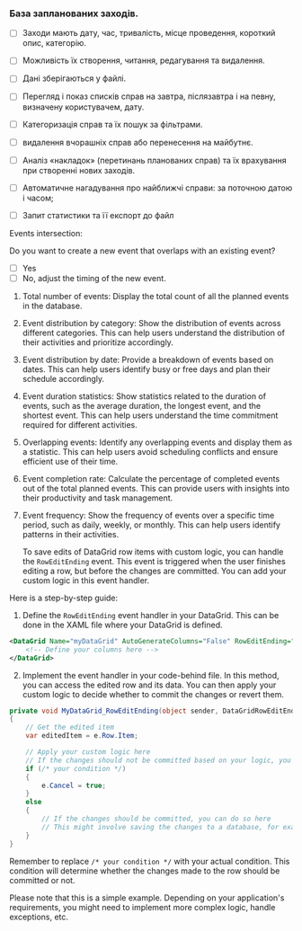 ### База запланованих заходів.
- [ ] Заходи мають дату, час, тривалість, місце проведення, короткий опис, категорію.
- [ ] Можливість їх створення, читання, редагування та видалення.
- [ ] Дані зберігаються у файлі.
- [ ] Перегляд і показ списків справ на завтра, післязавтра і на певну, визначену користувачем, дату.
- [ ] Категоризація справ та їх пошук за фільтрами.
- [ ] видалення вчорашніх справ або перенесення на майбутнє.

- [ ] Аналіз «накладок» (перетинань планованих справ) та їх врахування при створенні нових заходів.
- [ ] Автоматичне нагадування про найближчі справи: за поточною датою і часом;
- [ ] Запит статистики та її експорт до файл

Events intersection:

Do you want to create a new event that overlaps with an existing event?

- [ ] Yes
- [ ] No, adjust the timing of the new event.

1.	Total number of events: Display the total count of all the planned events in the database.
2.	Event distribution by category: Show the distribution of events across different categories. 
This can help users understand the distribution of their activities and prioritize accordingly.
3.	Event distribution by date: Provide a breakdown of events based on dates. 
This can help users identify busy or free days and plan their schedule accordingly.
4.	Event duration statistics: Show statistics related to the duration of events, such as the average duration, the longest event, and the shortest event. 
This can help users understand the time commitment required for different activities.
5.	Overlapping events: Identify any overlapping events and display them as a statistic. 
This can help users avoid scheduling conflicts and ensure efficient use of their time.
6.	Event completion rate: Calculate the percentage of completed events out of the total planned events. 
This can provide users with insights into their productivity and task management.
7.	Event frequency: Show the frequency of events over a specific time period, such as daily, weekly, or monthly. 
This can help users identify patterns in their activities.

      To save edits of DataGrid row items with custom logic, you can handle the `RowEditEnding` event. This event is triggered when the user finishes editing a row, but before the changes are committed. You can add your custom logic in this event handler.

Here is a step-by-step guide:

1. Define the `RowEditEnding` event handler in your DataGrid. This can be done in the XAML file where your DataGrid is defined.

```xml
<DataGrid Name="myDataGrid" AutoGenerateColumns="False" RowEditEnding="MyDataGrid_RowEditEnding">
    <!-- Define your columns here -->
</DataGrid>
```

2. Implement the event handler in your code-behind file. In this method, you can access the edited row and its data. You can then apply your custom logic to decide whether to commit the changes or revert them.

```csharp
private void MyDataGrid_RowEditEnding(object sender, DataGridRowEditEndingEventArgs e)
{
    // Get the edited item
    var editedItem = e.Row.Item;

    // Apply your custom logic here
    // If the changes should not be committed based on your logic, you can cancel the event
    if (/* your condition */)
    {
        e.Cancel = true;
    }
    else
    {
        // If the changes should be committed, you can do so here
        // This might involve saving the changes to a database, for example
    }
}
```

Remember to replace `/* your condition */` with your actual condition. This condition will determine whether the changes made to the row should be committed or not.

Please note that this is a simple example. Depending on your application's requirements, you might need to implement more complex logic, handle exceptions, etc.